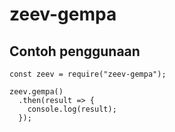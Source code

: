 # zeev-gempa

## Contoh penggunaan
```
const zeev = require("zeev-gempa");

zeev.gempa()
  .then(result => {
    console.log(result);
  });
```